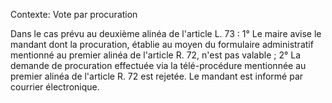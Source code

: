 Contexte: Vote par procuration

Dans le cas prévu au deuxième alinéa de l'article L. 73 : 1° Le maire avise le mandant dont la procuration, établie au moyen du formulaire administratif mentionné au premier alinéa de l'article R. 72, n'est pas valable ; 2° La demande de procuration effectuée via la télé-procédure mentionnée au premier alinéa de l'article R. 72 est rejetée. Le mandant est informé par courrier électronique.